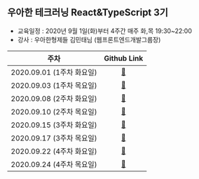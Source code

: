 ## 우아한 테크러닝 React&TypeScript 3기

-   교육일정 : 2020년 9월 1일(화)부터 4주간 매주 화,목 19:30~22:00
-   강사 : 우아한형제들 김민태님 (웹프론트엔드개발그룹장)

|           주차            |       Github Link      |  
| :-----------------------: | :--------------------: | 
| 2020.09.01 (1주차 화요일) | [:link:](./Week_1/Tue) | 
| 2020.09.03 (1주차 목요일) | [:link:](./Week_1/Thu/0903.md) |
| 2020.09.08 (2주차 화요일) | [:link:](./Week_2/Tue/0908.md) |
| 2020.09.10 (2주차 목요일) | [:link:](./Week_2/Thu/0910.md) |
| 2020.09.15 (3주차 화요일) | [:link:](./Week_3/Tue/0915.md) | 
| 2020.09.17 (3주차 목요일) | [:link:](./Week_3/Thu/0917.md) | 
| 2020.09.22 (4주차 화요일) | [:link:](./Week_4/Tue/0922.md) |
| 2020.09.24 (4주차 목요일) | [:link:](./Week_4/Thu/0924.md) |
